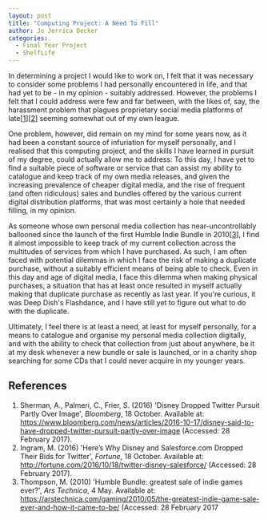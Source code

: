 ```yaml
---
layout: post
title: "Computing Project: A Need To Fill"
author: Jo Jerrica Decker
categories:
  - Final Year Project
  - ShelfLife
---
```


In determining a project I would like to work on, I felt that it was necessary to consider some problems I had personally encountered in life, and that had yet to be - in my opinion - suitably addressed. However, the problems I felt that I could address were few and far between, with the likes of, say, the harassment problem that plagues proprietary social media platforms of late[[1]][[2]] seeming somewhat out of my own league.


One problem, however, did remain on my mind for some years now, as it had been a constant source of infuriation for myself personally, and I realised that this computing project, and the skills I have learned in pursuit of my degree, could actually allow me to address: To this day, I have yet to find a suitable piece of software or service that can assist my ability to catalogue and keep track of my own media releases, and given the increasing prevalence of cheaper digital media, and the rise of frequent (and often ridiculous) sales and bundles offered by the various current digital distribution platforms, that was most certainly a hole that needed filling, in my opinion.


As someone whose own personal media collection has near-uncontrollably ballooned since the launch of the first Humble Indie Bundle in 2010[[3]], I find it almost impossible to keep track of my current collection across the multitudes of services from which I have purchased. As such, I am often faced with potential dilemmas in which I face the risk of making a duplicate purchase, without a suitably efficient means of being able to check. Even in this day and age of digital media, I face this dilemma when making physical purchases, a situation that has at least once resulted in myself actually making that duplicate purchase as recently as last year. If you're curious, it was Deep Dish's Flashdance, and I have still yet to figure out what to do with the duplicate.


Ultimately, I feel there is at least a need, at least for myself personally, for a means to catalogue and organise my personal media collection digitally, and with the ability to check that collection from just about anywhere, be it at my desk whenever a new bundle or sale is launched, or in a charity shop searching for some CDs that I could never acquire in my younger years.


## References


1. Sherman, A., Palmeri, C., Frier, S. (2016) 'Disney Dropped Twitter Pursuit Partly Over Image', *Bloomberg*, 18 October. Available at: https://www.bloomberg.com/news/articles/2016-10-17/disney-said-to-have-dropped-twitter-pursuit-partly-over-image (Accessed: 28 February 2017).
2. Ingram, M. (2016) 'Here’s Why Disney and Salesforce.com Dropped Their Bids for Twitter', *Fortune*, 18 October. Available at: http://fortune.com/2016/10/18/twitter-disney-salesforce/ (Accessed: 28 February 2017).
3. Thompson, M. (2010) 'Humble Bundle: greatest sale of indie games ever?', *Ars Technica*, 4 May. Available at: https://arstechnica.com/gaming/2010/05/the-greatest-indie-game-sale-ever-and-how-it-came-to-be/ (Accessed: 28 February 2017

[1]: https://www.bloomberg.com/news/articles/2016-10-17/disney-said-to-have-dropped-twitter-pursuit-partly-over-image
[2]: http://fortune.com/2016/10/18/twitter-disney-salesforce/
[3]: https://arstechnica.com/gaming/2010/05/the-greatest-indie-game-sale-ever-and-how-it-came-to-be/
